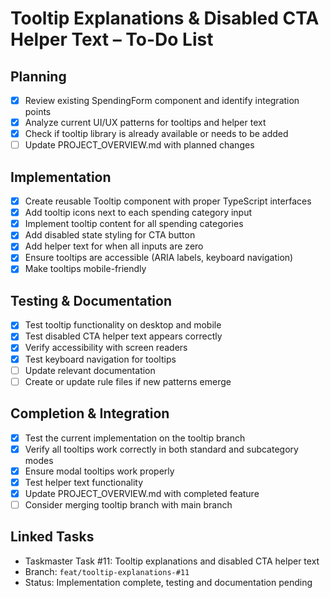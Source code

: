 # Tooltip Explanations & Disabled CTA Helper Text – To-Do List

## Planning
- [x] Review existing SpendingForm component and identify integration points
- [x] Analyze current UI/UX patterns for tooltips and helper text
- [x] Check if tooltip library is already available or needs to be added
- [ ] Update PROJECT_OVERVIEW.md with planned changes

## Implementation
- [x] Create reusable Tooltip component with proper TypeScript interfaces
- [x] Add tooltip icons next to each spending category input
- [x] Implement tooltip content for all spending categories
- [x] Add disabled state styling for CTA button
- [x] Add helper text for when all inputs are zero
- [x] Ensure tooltips are accessible (ARIA labels, keyboard navigation)
- [x] Make tooltips mobile-friendly

## Testing & Documentation
- [x] Test tooltip functionality on desktop and mobile
- [x] Test disabled CTA helper text appears correctly
- [x] Verify accessibility with screen readers
- [x] Test keyboard navigation for tooltips
- [ ] Update relevant documentation
- [ ] Create or update rule files if new patterns emerge

## Completion & Integration
- [x] Test the current implementation on the tooltip branch
- [x] Verify all tooltips work correctly in both standard and subcategory modes
- [x] Ensure modal tooltips work properly
- [x] Test helper text functionality
- [x] Update PROJECT_OVERVIEW.md with completed feature
- [ ] Consider merging tooltip branch with main branch

## Linked Tasks
- Taskmaster Task #11: Tooltip explanations and disabled CTA helper text
- Branch: `feat/tooltip-explanations-#11` 
- Status: Implementation complete, testing and documentation pending 